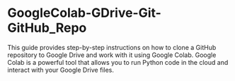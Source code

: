 # GoogleColab-GDrive-Git-GitHub_Repo
This guide provides step-by-step instructions on how to clone a GitHub repository to Google Drive and work with it using Google Colab. Google Colab is a powerful tool that allows you to run Python code in the cloud and interact with your Google Drive files.
